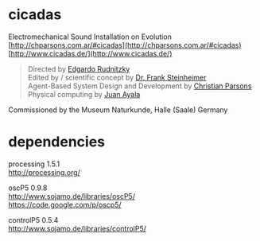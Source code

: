 cicadas
=======

Electromechanical Sound Installation on Evolution  
[http://chparsons.com.ar/#cicadas](http://chparsons.com.ar/#cicadas)  
[http://www.cicadas.de/](http://www.cicadas.de/)  

> Directed by [Edgardo Rudnitzky](http://www.rudni.com/)  
> Edited by / scientific concept by [Dr. Frank Steinheimer](http://www.cicadas.de/frank-steinheimer.htm)  
> Agent-Based System Design and Development by [Christian Parsons](http://chparsons.com.ar/)  
> Physical computing by [Juan Ayala](http://iconwise.com/)  

Commissioned by the Museum Naturkunde, Halle (Saale) Germany  

dependencies  
============

processing 1.5.1  
http://processing.org/  

oscP5 0.9.8  
http://www.sojamo.de/libraries/oscP5/  
https://code.google.com/p/oscp5/  

controlP5 0.5.4  
http://www.sojamo.de/libraries/controlP5/  

